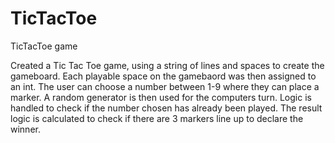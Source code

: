 # TicTacToe
TicTacToe game

Created a Tic Tac Toe game, using a string of lines and spaces to create the gameboard. 
Each playable space on the gamebaord was then assigned to an int.
The user can choose a number between 1-9 where they can place a marker.
A random generator is then used for the computers turn.
Logic is handled to check if the number chosen has already been played.
The result logic is calculated to check if there are 3 markers line up to declare the winner.

